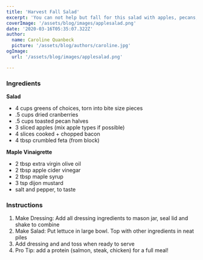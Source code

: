 ```yaml
---
title: 'Harvest Fall Salad'
excerpt: 'You can not help but fall for this salad with apples, pecans, feta, and cranberries and a maple vinaigrette'
coverImage: '/assets/blog/images/applesalad.png'
date: '2020-03-16T05:35:07.322Z'
author:
  name: Caroline Quanbeck
  picture: '/assets/blog/authors/caroline.jpg'
ogImage:
  url: '/assets/blog/images/applesalad.png'

---
```


### Ingredients

**Salad**

- 4 cups greens of choices, torn into bite size pieces
- .5 cups dried cranberries
- .5 cups toasted pecan halves
- 3 sliced apples (mix apple types if possible)
- 4 slices cooked + chopped bacon
- 4 tbsp crumbled feta (from block)

**Maple Vinaigrette**

- 2 tbsp extra virgin olive oil
- 2 tbsp apple cider vinegar
- 2 tbsp maple syrup
- 3 tsp dijon mustard
- salt and pepper, to taste

### Instructions

1. Make Dressing: Add all dressing ingredients to mason jar, seal lid and shake to combine
2. Make Salad: Put lettuce in large bowl. Top with other ingredients in neat piles
3. Add dressing and and toss when ready to serve
4. Pro Tip: add a protein (salmon, steak, chicken) for a full meal!